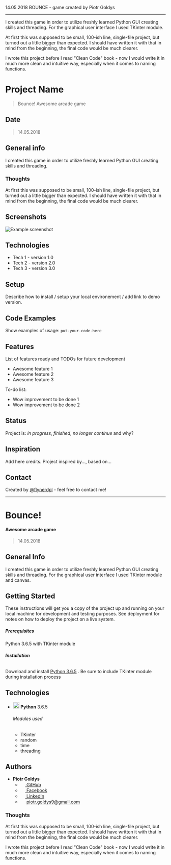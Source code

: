 14.05.2018
BOUNCE - game created by Piotr Goldys
___________________________________________


I created this game in order to utilize freshly learned Python GUI creating skills and threading.
For the graphical user interface I used TKinter module.


At first this was supposed to be small, 100-ish line, single-file project, but turned out a little bigger than expected.
I should have written it with that in mind from the beginning, the final code would be much clearer.

I wrote this project before I read "Clean Code" book - now I would write it in much more clean and intuitive way, 
especially when it comes to naming functions.


# Project Name
> Bounce!
Awesome arcade game

## Date
> 14.05.2018

## General info
I created this game in order to utilize freshly learned Python GUI creating skills and threading.


### Thoughts
At first this was supposed to be small, 100-ish line, single-file project, but turned out a little bigger than expected.
I should have written it with that in mind from the beginning, the final code would be much clearer.

## Screenshots
![Example screenshot](./img/screenshot.png)

## Technologies
* Tech 1 - version 1.0
* Tech 2 - version 2.0
* Tech 3 - version 3.0

## Setup
Describe how to install / setup your local environement / add link to demo version.

## Code Examples
Show examples of usage:
`put-your-code-here`

## Features
List of features ready and TODOs for future development
* Awesome feature 1
* Awesome feature 2
* Awesome feature 3

To-do list:
* Wow improvement to be done 1
* Wow improvement to be done 2

## Status
Project is: _in progress_, _finished_, _no longer continue_ and why?

## Inspiration
Add here credits. Project inspired by..., based on...

## Contact
Created by [@flynerdpl](https://www.flynerd.pl/) - feel free to contact me!



------


# __Bounce!__ 
#### Awesome arcade game
> 14.05.2018

## General Info
I created this game in order to utilize freshly learned Python GUI creating skills and threading.
For the graphical user interface I used TKinter module and canvas.

## Getting Started

These instructions will get you a copy of the project up and running on your local machine for development and testing purposes. See deployment for notes on how to deploy the project on a live system.

##### __Prerequisites__

Python 3.6.5 with TKinter module



###### __Installation__

Download and install <a target="_blank" rel="noopener noreferrer" href="https://www.python.org/downloads/">Python 3.6.5</a>
. Be sure to include TKinter module during installation process



## __Technologies__
* <img src="https://upload.wikimedia.org/wikipedia/commons/thumb/c/c3/Python-logo-notext.svg/2000px-Python-logo-notext.svg.png" alt="drawing" width="20px"/> __Python__ 3.6.5 
     ###### Modules used
     * TKinter
     * random
     * time
     * threading





## Authors

* **Piotr Goldys** 
    * <a href="https://github.com/Pegietix"><img src="https://image.flaticon.com/icons/svg/25/25231.svg" height="15px"> GitHub</a>
    * <a href="https://facebook.com/Pitold"><img src="https://en.facebookbrand.com/wp-content/uploads/2016/05/flogo_rgb_hex-brc-site-250.png" height="15px"> Facebook</a>
    * <a href="https://www.linkedin.com/in/piotr-goldys/"><img src="https://encrypted-tbn0.gstatic.com/images?q=tbn:ANd9GcTW0m7yXW45tMa1MmBfOm904CyHUrPYTK8BZufKdA5O4NtvvSui" height="15px"> LinkedIn</a>
    * <img src="https://upload.wikimedia.org/wikipedia/commons/thumb/4/45/New_Logo_Gmail.svg/1280px-New_Logo_Gmail.svg.png" height="15px"> piotr.goldys9@gmail.com</a>
    

### Thoughts
At first this was supposed to be small, 100-ish line, single-file project, but turned out a little bigger than expected.
I should have written it with that in mind from the beginning, the final code would be much clearer.

I wrote this project before I read "Clean Code" book - now I would write it in much more clean and intuitive way, 
especially when it comes to naming functions.
